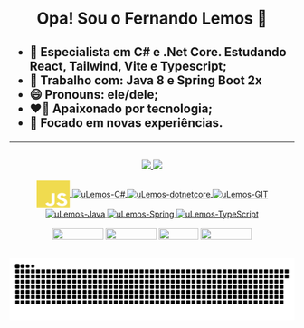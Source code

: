 <h1 align="center">Opa! Sou o Fernando Lemos 👋</h1>


<h2>
  <ul>
    <li> 🌱 Especialista em C# e .Net Core. Estudando <strong>React, Tailwind, Vite e Typescript</strong>;</li>
    <li> 🌱 Trabalho com: Java 8 e Spring Boot 2x </li>
    <li> 😄 Pronouns: ele/dele;</li>
    <li> ❤️‍🔥 Apaixonado por tecnologia;</li> 
    <li> 🧿 Focado em novas experiências.</li>
  </ul>
</h2>
<hr>
  <br>
<div align="center" style="display: inline_block">
  <a href="https://github.com/lefernando">
    
  <img height="180em" src="https://github-readme-stats.vercel.app/api?username=uLemos&show_icons=true&theme=synthwave&include_all_commits=true&count_private=true"/>
  <img height="180em" src="https://github-readme-stats.vercel.app/api/top-langs/?username=uLemos&layout=compact&langs_count=7&theme=synthwave"/>

</div>
 
  <div align="center" style="display: inline_block"><br>
    <img align="center" alt="uLemos-JS" height="50" width="60" src="https://raw.githubusercontent.com/devicons/devicon/master/icons/javascript/javascript-plain.svg">
    <img align="center" alt="uLemos-C#" height="50" width="60"         src="https://cdn.jsdelivr.net/gh/devicons/devicon/icons/csharp/csharp-original.svg" />
    <img align="center" alt="uLemos-dotnetcore" height="50" width="60" src="https://cdn.jsdelivr.net/gh/devicons/devicon/icons/dotnetcore/dotnetcore-original.svg" />
    <img align="center" alt="uLemos-GIT" height="50" width="60"     src="https://cdn.jsdelivr.net/gh/devicons/devicon/icons/git/git-original.svg" /> 
    <img align="center" alt="uLemos-Java" height="50" width="60" src="https://cdn.jsdelivr.net/gh/devicons/devicon/icons/java/java-plain.svg" />
    <img align="center" alt="uLemos-Spring" height="50" width="60" src="https://cdn.jsdelivr.net/gh/devicons/devicon/icons/spring/spring-original.svg" />
    <img align="center" alt="uLemos-TypeScript" height="50" width="60" src="https://cdn.jsdelivr.net/gh/devicons/devicon/icons/typescript/typescript-original.svg" />
  </div>
  
  <div align="center" style="display: inline_block"><br>
   <a href="https://instagram.com/le.fernando_" target="_blank"><img src="https://img.shields.io/badge/-Instagram-%23E4405F?style=for-the-  badge&logo=instagram&logoColor=white" height="20" width="90" target="_blank"></a>
   <a href="https://discord.gg/Fernando Lemos#2392" target="_blank"><img src="https://img.shields.io/badge/Discord-7289DA?style=for-the-  badge&logo=discord&logoColor=white" height="20" width="90" target="_blank"></a> 
   <a href = "mailto:fsnvag12@gmail.com"><img src="https://img.shields.io/badge/-Gmail-%23333?style=for-the-  badge&logo=gmail&logoColor=white" height="20" width="70" target="_blank"></a>
   <a href="https://www.linkedin.com/in/fernandosantos77/" target="_blank"><img src="https://img.shields.io/badge/-LinkedIn-%230077B5?  style=for-the-badge&logo=linkedin&logoColor=white" height="20" width="90" target="_blank"></a><br>                    
  </div>  

  
  ##
  
  <div align="center"> 

  ![Snake animation](https://github.com/uLemos/uLemos/blob/output/github-contribution-grid-snake.svg)
    
  </div> 
 
